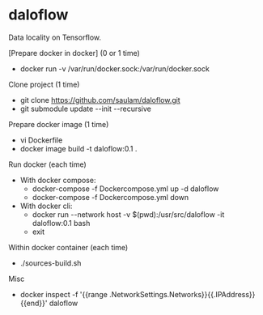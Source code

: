 # daloflow
Data locality on Tensorflow.


[Prepare docker in docker] (0 or 1 time)
* docker run -v /var/run/docker.sock:/var/run/docker.sock <other options>

Clone project (1 time)
* git clone https://github.com/saulam/daloflow.git
* git submodule update --init --recursive

Prepare docker image (1 time)
* vi Dockerfile
  <edit the options needed>
* docker image build -t daloflow:0.1 .

Run docker (each time)
* With docker compose:
  * docker-compose -f Dockercompose.yml up -d daloflow 
    <work session>
  * docker-compose -f Dockercompose.yml down
* With docker cli:
  * docker run --network host -v $(pwd):/usr/src/daloflow -it daloflow:0.1 bash
    <work session>
  * exit

Within docker container (each time)
* ./sources-build.sh

Misc
* docker inspect -f '{{range .NetworkSettings.Networks}}{{.IPAddress}}{{end}}' daloflow
